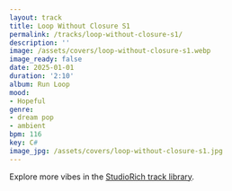 ```yaml
---
layout: track
title: Loop Without Closure S1
permalink: /tracks/loop-without-closure-s1/
description: ''
image: /assets/covers/loop-without-closure-s1.webp
image_ready: false
date: 2025-01-01
duration: '2:10'
album: Run Loop
mood:
- Hopeful
genre:
- dream pop
- ambient
bpm: 116
key: C#
image_jpg: /assets/covers/loop-without-closure-s1.jpg
---
```


Explore more vibes in the [StudioRich track library](/tracks/).
